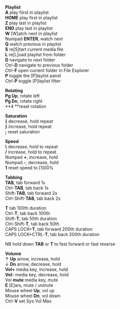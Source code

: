 **Playlist**<br />
**A** play fiirst in playlist<br />
**HOME** play first in playlist<br />
**Z** play last in playlist<br />
**END** play last in playlist<br />
**W** [W]atch next in playlist<br />
Numpad **ENTER**, watch next<br />
**Q** watch previous in playlist<br />
**S** re[S]tart current media file<br />
**L** re[L]oad playlist from folder<br />
**D** navigate to next folder<br />
Ctrl-**D** navigate to previous folder<br />
Ctrl-**F** open current folder in File Explorer<br />
**P** toggle the [P]laylist panel<br />
Ctrl-**P** toggle [P]laylist filter<br />

**Rotating**<br />
**Pg Up**, rotate left<br />
**Pg Dn**, rotate right<br />
**4 **reset rotation<br />

**Saturation**<br />
**{** decrease, hold repeat<br />
**}** increase, hold repeat<br />
**;** reset saturation<br />

**Speed**<br />
**\\** decrease, hold to repeat<br />
**/** increase, hold to repeat<br />
Numpad **+**, increase, hold<br />
Numpad **-**, decrease, hold<br />
**1** reset speed to [1]00%<br />

**Tabbing**<br />
**TAB**, tab forward 1s<br />
Ctrl-**TAB**, tab back 1s<br />
Shift-**TAB**, tab forward 2s<br />
Ctrl-Shift-**TAB**, tab back 2s<br />

**T** tab 100th duration<br />
Ctrl-**T**, tab back 100th<br />
Shift-**T**, tab 50th duration<br />
Ctrl-Shift-**T**, tab back 50th<br />
CAPS LOCK+**T**, tab forward 200th duration<br />
CAPS LOCK+CTRL-**T**, tab back 200th duration<br />

NB hold down **TAB** or **T** to fast forward or fast reverse<br />

**Volume**<br />
&uarr; **Up** arrow, increase, hold<br />
&darr; **Dn** arrow, decrease, hold<br />
**Vol+** media key, increase, hold<br />
**Vol-** media key, decrease, hold<br />
Vol **mute** media key, mute<br />
**E** [E]ars, mute / unmute<br />
Mouse wheel **Up**, vol up<br />
Mouse wheel **Dn**, vol down<br />
Ctrl-**V** set Sys Vol Max<br />
